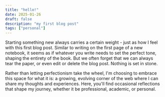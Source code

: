 ```yaml
---
title: "hello!"
date: 2025-01-26
draft: false
description: "my first blog post"
tags: ["personal"]
---
```

Starting something new always carries a certain weight - just as how I feel with this first blog post. Similar to writing on the first page of a new notebook, it seems as if whatever you write needs to set the perfect tone, shaping the entirety of the book. But we often forget that we can always tear the paper, or even edit or delete the blog post. Nothing is set in stone. 

Rather than letting perfectionism take the wheel, I'm choosing to embrace this space for what it is: a growing, evolving corner of the web where I can share my thoughts and experiences. Here, you'll find occasional reflections that shape my journey, whether it be professional, academic, or personal. 